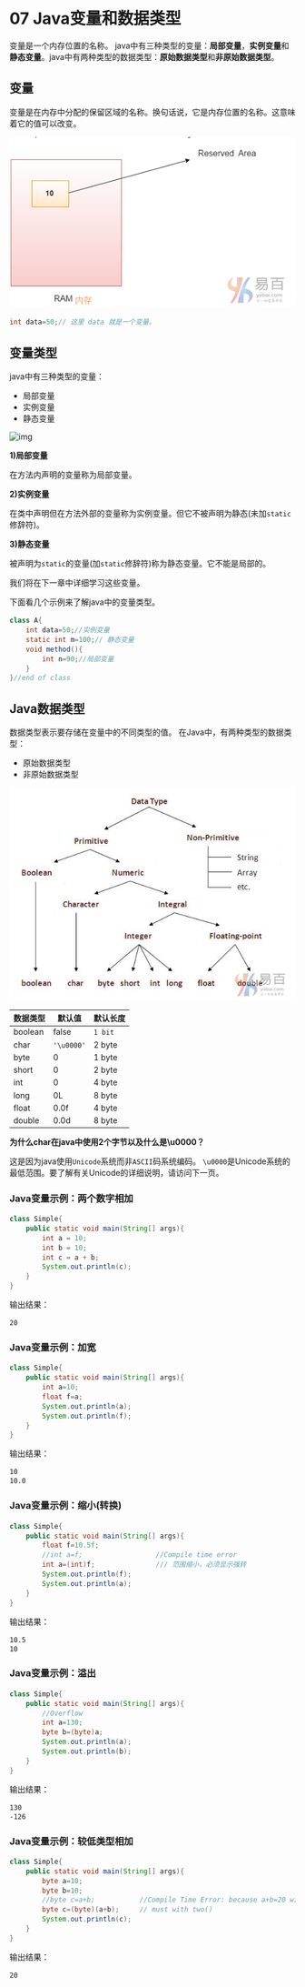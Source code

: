 # 07 Java变量和数据类型



变量是一个内存位置的名称。 java中有三种类型的变量：**局部变量**，**实例变量**和**静态变量**。java中有两种类型的数据类型：**原始数据类型**和**非原始数据类型**。

## 变量

变量是在内存中分配的保留区域的名称。换句话说，它是内存位置的名称。这意味着它的值可以改变。

![img](07_01.png)

```Java
int data=50;// 这里 data 就是一个变量。
```

## 变量类型

java中有三种类型的变量：

- 局部变量
- 实例变量
- 静态变量

![img](07_02.png)

**1)局部变量**

在方法内声明的变量称为局部变量。

**2)实例变量**

在类中声明但在方法外部的变量称为实例变量。但它不被声明为静态(未加`static`修辞符)。

**3)静态变量**

被声明为`static`的变量(加`static`修辞符)称为静态变量。它不能是局部的。

我们将在下一章中详细学习这些变量。

下面看几个示例来了解java中的变量类型。

```java
class A{  
    int data=50;//实例变量
    static int m=100;// 静态变量
    void method(){  
        int n=90;//局部变量
    }  
}//end of class
```

## Java数据类型

数据类型表示要存储在变量中的不同类型的值。 在Java中，有两种类型的数据类型：

- 原始数据类型
- 非原始数据类型

![img](07_03.png)

| 数据类型 | 默认值     | 默认长度 |
| -------- | ---------- | -------- |
| boolean  | false      | `1 bit`  |
| char     | `'\u0000'` | 2 byte   |
| byte     | 0          | 1 byte   |
| short    | 0          | 2 byte   |
| int      | 0          | 4 byte   |
| long     | 0L         | 8 byte   |
| float    | 0.0f       | 4 byte   |
| double   | 0.0d       | 8 byte   |

**为什么char在java中使用2个字节以及什么是\u0000？**

这是因为java使用`Unicode`系统而非`ASCII`码系统编码。 `\u0000`是Unicode系统的最低范围。要了解有关Unicode的详细说明，请访问下一页。

### Java变量示例：两个数字相加

```java
class Simple{  
    public static void main(String[] args){  
        int a = 10;  
        int b = 10;  
        int c = a + b;  
        System.out.println(c);  
    }
}
```

输出结果：

```shell
20
```

### Java变量示例：加宽

```java
class Simple{  
    public static void main(String[] args){  
        int a=10;  
        float f=a;  
        System.out.println(a);  
        System.out.println(f);  
    }
}
```

输出结果：

```shell
10
10.0
```

### Java变量示例：缩小(转换)

```Java
class Simple{  
    public static void main(String[] args){  
        float f=10.5f;  
        //int a=f;					//Compile time error  
        int a=(int)f;  				/// 范围缩小，必须显示强转
        System.out.println(f);  
        System.out.println(a);  
    }
}
```

输出结果：

```shell
10.5
10
```

### Java变量示例：溢出

```java
class Simple{  
    public static void main(String[] args){  
        //Overflow  
        int a=130;  
        byte b=(byte)a;  
        System.out.println(a);  
        System.out.println(b);  
    }
}
```

输出结果：

```shell
130
-126
```

### Java变量示例：较低类型相加

```java
class Simple{  
    public static void main(String[] args){  
        byte a=10;  
        byte b=10;  
        //byte c=a+b;			//Compile Time Error: because a+b=20 will be int  
        byte c=(byte)(a+b);  	// must with two()
        System.out.println(c);  
    }
}
```

输出结果：

```shell
20
```